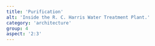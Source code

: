 ```yaml
---
title: 'Purification'
alt: 'Inside the R. C. Harris Water Treatment Plant.'
category: 'architecture'
group: 4
aspect: '2:3'
---
```

